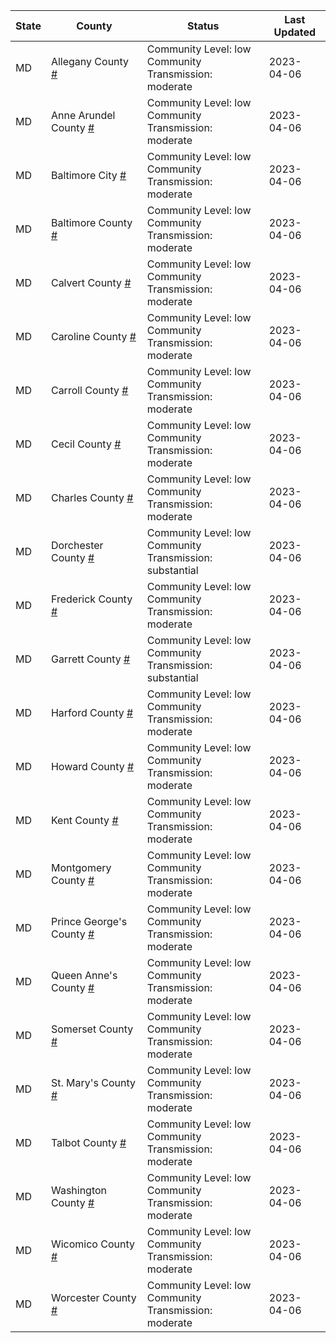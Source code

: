 State | County | Status | Last Updated
--- | --- | --- | --- 
MD | Allegany County <a href="#allegany_county">#</a> | <a name="allegany_county"></a>Community Level: low<br/>Community Transmission: moderate | 2023-04-06
MD | Anne Arundel County <a href="#anne_arundel_county">#</a> | <a name="anne_arundel_county"></a>Community Level: low<br/>Community Transmission: moderate | 2023-04-06
MD | Baltimore City <a href="#baltimore_city">#</a> | <a name="baltimore_city"></a>Community Level: low<br/>Community Transmission: moderate | 2023-04-06
MD | Baltimore County <a href="#baltimore_county">#</a> | <a name="baltimore_county"></a>Community Level: low<br/>Community Transmission: moderate | 2023-04-06
MD | Calvert County <a href="#calvert_county">#</a> | <a name="calvert_county"></a>Community Level: low<br/>Community Transmission: moderate | 2023-04-06
MD | Caroline County <a href="#caroline_county">#</a> | <a name="caroline_county"></a>Community Level: low<br/>Community Transmission: moderate | 2023-04-06
MD | Carroll County <a href="#carroll_county">#</a> | <a name="carroll_county"></a>Community Level: low<br/>Community Transmission: moderate | 2023-04-06
MD | Cecil County <a href="#cecil_county">#</a> | <a name="cecil_county"></a>Community Level: low<br/>Community Transmission: moderate | 2023-04-06
MD | Charles County <a href="#charles_county">#</a> | <a name="charles_county"></a>Community Level: low<br/>Community Transmission: moderate | 2023-04-06
MD | Dorchester County <a href="#dorchester_county">#</a> | <a name="dorchester_county"></a>Community Level: low<br/>Community Transmission: substantial | 2023-04-06
MD | Frederick County <a href="#frederick_county">#</a> | <a name="frederick_county"></a>Community Level: low<br/>Community Transmission: moderate | 2023-04-06
MD | Garrett County <a href="#garrett_county">#</a> | <a name="garrett_county"></a>Community Level: low<br/>Community Transmission: substantial | 2023-04-06
MD | Harford County <a href="#harford_county">#</a> | <a name="harford_county"></a>Community Level: low<br/>Community Transmission: moderate | 2023-04-06
MD | Howard County <a href="#howard_county">#</a> | <a name="howard_county"></a>Community Level: low<br/>Community Transmission: moderate | 2023-04-06
MD | Kent County <a href="#kent_county">#</a> | <a name="kent_county"></a>Community Level: low<br/>Community Transmission: moderate | 2023-04-06
MD | Montgomery County <a href="#montgomery_county">#</a> | <a name="montgomery_county"></a>Community Level: low<br/>Community Transmission: moderate | 2023-04-06
MD | Prince George's County <a href="#prince_george's_county">#</a> | <a name="prince_george's_county"></a>Community Level: low<br/>Community Transmission: moderate | 2023-04-06
MD | Queen Anne's County <a href="#queen_anne's_county">#</a> | <a name="queen_anne's_county"></a>Community Level: low<br/>Community Transmission: moderate | 2023-04-06
MD | Somerset County <a href="#somerset_county">#</a> | <a name="somerset_county"></a>Community Level: low<br/>Community Transmission: moderate | 2023-04-06
MD | St. Mary's County <a href="#st._mary's_county">#</a> | <a name="st._mary's_county"></a>Community Level: low<br/>Community Transmission: moderate | 2023-04-06
MD | Talbot County <a href="#talbot_county">#</a> | <a name="talbot_county"></a>Community Level: low<br/>Community Transmission: moderate | 2023-04-06
MD | Washington County <a href="#washington_county">#</a> | <a name="washington_county"></a>Community Level: low<br/>Community Transmission: moderate | 2023-04-06
MD | Wicomico County <a href="#wicomico_county">#</a> | <a name="wicomico_county"></a>Community Level: low<br/>Community Transmission: moderate | 2023-04-06
MD | Worcester County <a href="#worcester_county">#</a> | <a name="worcester_county"></a>Community Level: low<br/>Community Transmission: moderate | 2023-04-06
